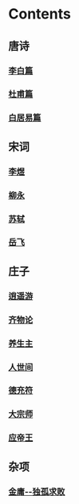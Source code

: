# Contents

## 唐诗

### [李白篇](Tang/libai.md) 
### [杜甫篇](Tang/dufu.md)
### [白居易篇](Tang/baijuyi.md)


## 宋词

### [李煜](liyu.md)
### [柳永](liuyong.md)
### [苏轼](sushi.md)
### [岳飞](yuefei.md)


## 庄子
### [逍遥游](ZhuangZi/XiaoYaoYou.md)
### [齐物论](ZhuangZi/QiWuLun.md)
### [养生主](ZhuangZi/YangShengZhu.md)
### [人世间](ZhuangZi/RenShiJian.md)
### [德充符](ZhuangZi/DeChongFu.md)
### [大宗师](ZhuangZi/DaZongShi.md)
### [应帝王](ZhuangZi/YingDiWang.md)


## 杂项

### [金庸--独孤求败](jinyong.md)
